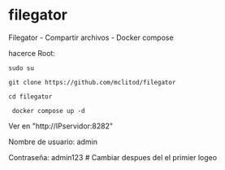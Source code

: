 # filegator
Filegator - Compartir archivos - Docker compose

hacerce Root:
```
sudo su
```
```
git clone https://github.com/mclitod/filegator
```

```
cd filegator
```

```
 docker compose up -d
```
Ver en "http://IPservidor:8282"

Nombre de usuario: admin

Contraseña: admin123  # Cambiar despues del el primier logeo
